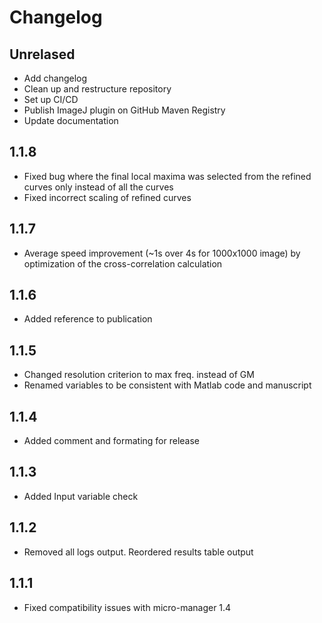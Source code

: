 # Changelog

## Unrelased
* Add changelog
* Clean up and restructure repository
* Set up CI/CD
* Publish ImageJ plugin on GitHub Maven Registry
* Update documentation

## 1.1.8
* Fixed bug where the final local maxima was selected from the refined curves only instead of all the curves
* Fixed incorrect scaling of refined curves

## 1.1.7
* Average speed improvement (~1s over 4s for 1000x1000 image) by optimization of the cross-correlation calculation

## 1.1.6
* Added reference to publication

## 1.1.5
* Changed resolution criterion to max freq. instead of GM
* Renamed variables to be consistent with Matlab code and manuscript

## 1.1.4
* Added comment and formating for release

## 1.1.3
* Added Input variable check

## 1.1.2
* Removed all logs output. Reordered results table output

## 1.1.1
* Fixed compatibility issues with micro-manager 1.4
